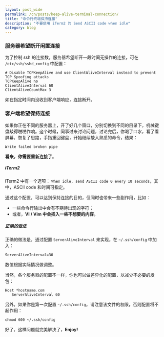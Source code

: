 ```yaml
---
layout: post_wide
permalink: /cn/posts/keep-alive-terminal-connection/
title: "命令行终端保持连接"
description: "不要使用 iTerm2 的 Send ASCII code when idle"
category: blog
---
```


### 服务器希望断开闲置连接

为了控制 ssh 的连接数，服务器希望断开一段时间无操作的连接，可在 `/etc/ssh/sshd_config` 中配置：

```
# Disable TCPKeepAlive and use ClientAliveInterval instead to prevent TCP Spoofing attacks
TCPKeepAlive no
ClientAliveInterval 60
ClientAliveCountMax 3
```

如在指定时间内没收到客户端响应，连接断开。

### 客户端希望保持连接

如果你正在不同的服务器上，开了好几个窗口，分别切换到不同的目录下，机械键盘敲得啪啪作响。这个时候，同事过来讨论问题，讨论完后，你喝了口水，看了看屏幕，恢复了思路，手指重回键盘，开始继续敲入熟悉的命令，结果：

```
Write failed broken pipe
```

**看来，你需要重新连接了**。

##### iTerm2

iTerm2 中有一个选项： `When idle, send ASCII code 0 every 10 seconds`，其中，ASCII code 和时间可指定。

通过这个配置，可以达到保持连接的目的，但同时也带来一些副作用，比如：

* 一些命令行输出中会有不期待出现的字符；
* 或者，**VI / Vim 中会插入一些不想要的内容**。

##### 正确的做法

正确的做法是，通过配置 `ServerAliveInterval` 来实现，在 `~/.ssh/config` 中加入：

```
ServerAliveInterval=30
```

数值根据实际情况做调整。

当然，各个服务器的配置不一样，你也可以做差异化的配置，以减少不必要的发包：

```
Host *hostname.com
   ServerAliveInterval 60
```

另外，如果你是第一次配置 `~/.ssh/config`，请注意该文件的权限，否则配置将不起作用：

```
chmod 600 ~/.ssh/config
```

好了，这样问题就完美解决了，**Enjoy!**
